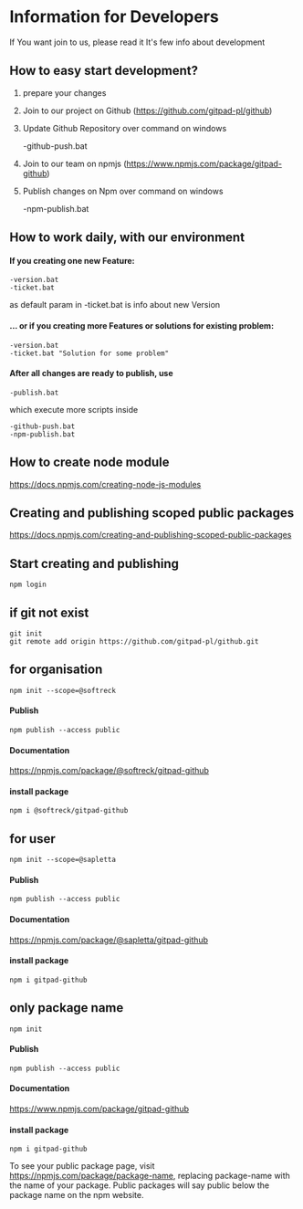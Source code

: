 # Information for Developers

If You want join to us, please read it
It's few info about development

## How to easy start development?
1. prepare your changes
2. Join to our project on Github (https://github.com/gitpad-pl/github)
3. Update Github Repository over command on windows

    -github-push.bat

4. Join to our team on npmjs (https://www.npmjs.com/package/gitpad-github)
5. Publish changes on Npm over command on windows

    -npm-publish.bat

## How to work daily, with our environment

#### If you creating one new Feature:

    -version.bat
    -ticket.bat

as default param in -ticket.bat is info about new Version

#### ... or if you creating more Features or solutions for existing problem:

    -version.bat
    -ticket.bat "Solution for some problem"

#### After all changes are ready to publish, use
    -publish.bat

which execute more scripts inside

    -github-push.bat
    -npm-publish.bat

## How to create node module
https://docs.npmjs.com/creating-node-js-modules

## Creating and publishing scoped public packages
https://docs.npmjs.com/creating-and-publishing-scoped-public-packages


## Start creating and publishing
    npm login

## if git not exist

    git init
    git remote add origin https://github.com/gitpad-pl/github.git


## for organisation

    npm init --scope=@softreck

#### Publish

    npm publish --access public

#### Documentation

https://npmjs.com/package/@softreck/gitpad-github

#### install package

    npm i @softreck/gitpad-github




## for user

    npm init --scope=@sapletta

#### Publish

    npm publish --access public

#### Documentation

https://npmjs.com/package/@sapletta/gitpad-github

#### install package

    npm i gitpad-github



## only package name

    npm init

#### Publish

    npm publish --access public

#### Documentation

https://www.npmjs.com/package/gitpad-github

#### install package

    npm i gitpad-github




To see your public package page, visit https://npmjs.com/package/package-name,
replacing package-name with the name of your package.
 Public packages will say public below the package name on the npm website.

